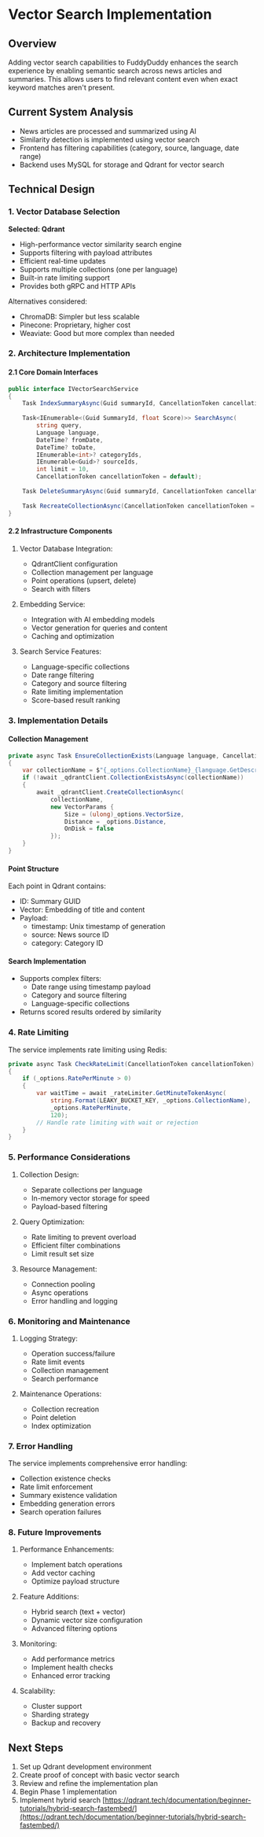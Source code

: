 # Vector Search Implementation

## Overview
Adding vector search capabilities to FuddyDuddy enhances the search experience by enabling semantic search across news articles and summaries. This allows users to find relevant content even when exact keyword matches aren't present.

## Current System Analysis
- News articles are processed and summarized using AI
- Similarity detection is implemented using vector search
- Frontend has filtering capabilities (category, source, language, date range)
- Backend uses MySQL for storage and Qdrant for vector search

## Technical Design

### 1. Vector Database Selection
**Selected: Qdrant**
- High-performance vector similarity search engine
- Supports filtering with payload attributes
- Efficient real-time updates
- Supports multiple collections (one per language)
- Built-in rate limiting support
- Provides both gRPC and HTTP APIs

Alternatives considered:
- ChromaDB: Simpler but less scalable
- Pinecone: Proprietary, higher cost
- Weaviate: Good but more complex than needed

### 2. Architecture Implementation

#### 2.1 Core Domain Interfaces
```csharp
public interface IVectorSearchService
{
    Task IndexSummaryAsync(Guid summaryId, CancellationToken cancellationToken = default);
    
    Task<IEnumerable<(Guid SummaryId, float Score)>> SearchAsync(
        string query,
        Language language,
        DateTime? fromDate,
        DateTime? toDate,
        IEnumerable<int>? categoryIds,
        IEnumerable<Guid>? sourceIds,
        int limit = 10,
        CancellationToken cancellationToken = default);
    
    Task DeleteSummaryAsync(Guid summaryId, CancellationToken cancellationToken = default);
    
    Task RecreateCollectionAsync(CancellationToken cancellationToken = default);
}
```

#### 2.2 Infrastructure Components

1. Vector Database Integration:
   - QdrantClient configuration
   - Collection management per language
   - Point operations (upsert, delete)
   - Search with filters

2. Embedding Service:
   - Integration with AI embedding models
   - Vector generation for queries and content
   - Caching and optimization

3. Search Service Features:
   - Language-specific collections
   - Date range filtering
   - Category and source filtering
   - Rate limiting implementation
   - Score-based result ranking

### 3. Implementation Details

#### Collection Management
```csharp
private async Task EnsureCollectionExists(Language language, CancellationToken cancellationToken)
{
    var collectionName = $"{_options.CollectionName}_{language.GetDescription()}";
    if (!await _qdrantClient.CollectionExistsAsync(collectionName))
    {
        await _qdrantClient.CreateCollectionAsync(
            collectionName,
            new VectorParams { 
                Size = (ulong)_options.VectorSize,
                Distance = _options.Distance,
                OnDisk = false
            });
    }
}
```

#### Point Structure
Each point in Qdrant contains:
- ID: Summary GUID
- Vector: Embedding of title and content
- Payload:
  - timestamp: Unix timestamp of generation
  - source: News source ID
  - category: Category ID

#### Search Implementation
- Supports complex filters:
  - Date range using timestamp payload
  - Category and source filtering
  - Language-specific collections
- Returns scored results ordered by similarity

### 4. Rate Limiting

The service implements rate limiting using Redis:
```csharp
private async Task CheckRateLimit(CancellationToken cancellationToken)
{
    if (_options.RatePerMinute > 0)
    {
        var waitTime = await _rateLimiter.GetMinuteTokenAsync(
            string.Format(LEAKY_BUCKET_KEY, _options.CollectionName),
            _options.RatePerMinute,
            120);
        // Handle rate limiting with wait or rejection
    }
}
```

### 5. Performance Considerations

1. Collection Design:
   - Separate collections per language
   - In-memory vector storage for speed
   - Payload-based filtering

2. Query Optimization:
   - Rate limiting to prevent overload
   - Efficient filter combinations
   - Limit result set size

3. Resource Management:
   - Connection pooling
   - Async operations
   - Error handling and logging

### 6. Monitoring and Maintenance

1. Logging Strategy:
   - Operation success/failure
   - Rate limit events
   - Collection management
   - Search performance

2. Maintenance Operations:
   - Collection recreation
   - Point deletion
   - Index optimization

### 7. Error Handling

The service implements comprehensive error handling:
- Collection existence checks
- Rate limit enforcement
- Summary existence validation
- Embedding generation errors
- Search operation failures

### 8. Future Improvements

1. Performance Enhancements:
   - Implement batch operations
   - Add vector caching
   - Optimize payload structure

2. Feature Additions:
   - Hybrid search (text + vector)
   - Dynamic vector size configuration
   - Advanced filtering options

3. Monitoring:
   - Add performance metrics
   - Implement health checks
   - Enhanced error tracking

4. Scalability:
   - Cluster support
   - Sharding strategy
   - Backup and recovery

## Next Steps
1. Set up Qdrant development environment
2. Create proof of concept with basic vector search
3. Review and refine the implementation plan
4. Begin Phase 1 implementation 
5. Implement hybrid search [https://qdrant.tech/documentation/beginner-tutorials/hybrid-search-fastembed/](https://qdrant.tech/documentation/beginner-tutorials/hybrid-search-fastembed/)